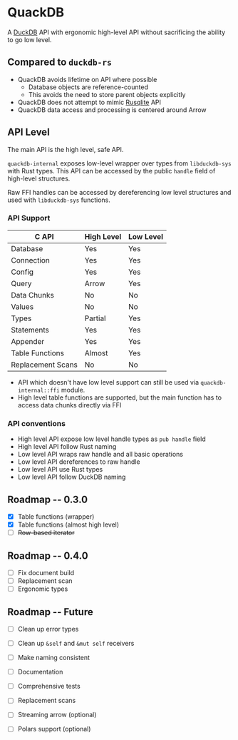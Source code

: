 # QuackDB

A [DuckDB](https://duckdb.org/) API with ergonomic high-level API without sacrificing the ability to go low level.

## Compared to `duckdb-rs`

* QuackDB avoids lifetime on API where possible
  * Database objects are reference-counted
  * This avoids the need to store parent objects explicitly
* QuackDB does not attempt to mimic [Rusqlite](https://github.com/rusqlite/rusqlite) API
* QuackDB data access and processing is centered around Arrow

## API Level

The main API is the high level, safe API.

`quackdb-internal` exposes low-level wrapper over types from `libduckdb-sys` with Rust types.
This API can be accessed by the public `handle` field of high-level structures.

Raw FFI handles can be accessed by dereferencing low level structures and used with `libduckdb-sys` functions.

### API Support

| C API             | High Level | Low Level |
| ----------------- | ---------- | --------- |
| Database          | Yes        | Yes       |
| Connection        | Yes        | Yes       |
| Config            | Yes        | Yes       |
| Query             | Arrow      | Yes       |
| Data Chunks       | No         | No        |
| Values            | No         | No        |
| Types             | Partial    | Yes       |
| Statements        | Yes        | Yes       |
| Appender          | Yes        | Yes       |
| Table Functions   | Almost     | Yes       |
| Replacement Scans | No         | No        |

* API which doesn't have low level support can still be used via `quackdb-internal::ffi` module.
* High level table functions are supported, but the main function has to access data chunks directly via FFI

### API conventions

* High level API expose low level handle types as `pub handle` field
* High level API follow Rust naming
* Low level API wraps raw handle and all basic operations
* Low level API dereferences to raw handle
* Low level API use Rust types
* Low level API follow DuckDB naming

## Roadmap -- 0.3.0

* [x] Table functions (wrapper)
* [x] Table functions (almost high level)
* [ ] ~~Row-based iterator~~

## Roadmap -- 0.4.0
* [ ] Fix document build
* [ ] Replacement scan
* [ ] Ergonomic types

## Roadmap -- Future

* [ ] Clean up error types
* [ ] Clean up `&self` and `&mut self` receivers
* [ ] Make naming consistent
* [ ] Documentation
* [ ] Comprehensive tests
* [ ] Replacement scans
* [ ] Streaming arrow (optional)
* [ ] Polars support (optional)

